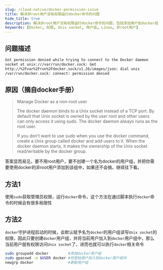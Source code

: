 ```yaml
---
slug: /cloud-native/docker-permission-issue
title: 解决非root用户没有权限运行docker命令的问题
hide_title: true
description: 解决非root用户没有权限运行docker命令的问题，包括添加用户到docker组的方法
keywords: [Docker, 权限, Unix socket, 用户组, Linux, 非root用户]
---
```


## 问题描述

```bash
Got permission denied while trying to connect to the Docker daemon
socket at unix:///var/run/docker.sock: Get
http://%2Fvar%2Frun%2Fdocker.sock/v1.26/images/json: dial unix
/var/run/docker.sock: connect: permission denied
```

## 原因（摘自docker手册）

> Manage Docker as a non-root user
>
> The docker daemon binds to a Unix socket instead of a TCP port. By
default that Unix socket is owned by the user root and other users can
only access it using sudo. The docker daemon always runs as the root
user.
>
> If you don’t want to use sudo when you use the docker command, create
a Unix group called docker and add users to it. When the docker daemon
starts, it makes the ownership of the Unix socket read/writable by the
docker group.

答案显而易见，要不用root用户，要不创建一个名为docker的用户组，并把你需要使用docker的非root用户添加到该组中，如果还不会搞，继续往下看。

## 方法1
使用`sudo`获取管理员权限，运行`docker`命令，这个方法在通过脚本执行`docker`命令的时候会有很多局限性

## 方法2

`docker`守护进程启动的时候，会默认赋予名为`docker`的用户组读写`Unix socket`的权限，因此只要创建`docker`用户组，并将当前用户加入到`docker`用户组中，那么当前用户就有权限访问`Unix socket`了，进而也就可以执行`docker`相关命令

```bash
sudo groupadd docker         #添加docker用户组
sudo gpasswd -a $USER docker #将登陆用户加入到docker用户组中
newgrp docker                #更新用户组
```

